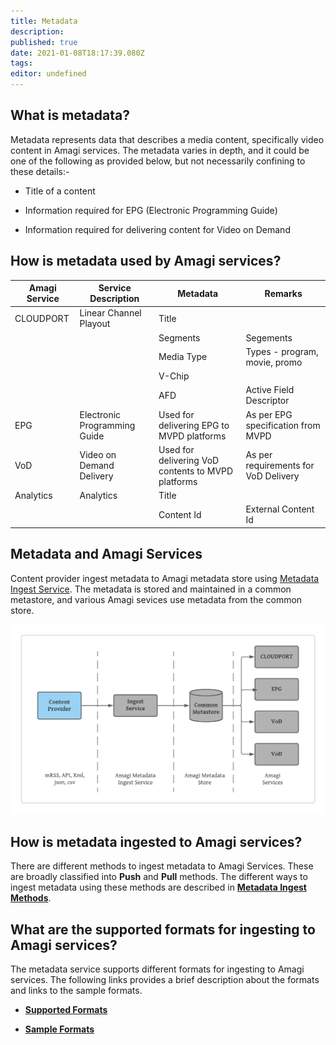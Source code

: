 ```yaml
---
title: Metadata
description: 
published: true
date: 2021-01-08T18:17:39.080Z
tags: 
editor: undefined
---
```


## What is metadata?

Metadata represents data that describes a media content, specifically video content in Amagi services. The metadata varies in depth, and it could be one of the following as provided below, but not necessarily confining to these details:-

* Title of a content

* Information required for EPG (Electronic Programming Guide)

* Information required for delivering content for Video on Demand

## How is metadata used by Amagi services?

| Amagi Service | Service Description | Metadata | Remarks |
|----------------|----------------|----------------|----------------|
| CLOUDPORT | Linear Channel Playout | Title |  |
|   |   | Segments | Segements |
|   |   | Media Type | Types - program, movie, promo |
|   |   | V-Chip |  |
|   |   | AFD | Active Field Descriptor |
| EPG | Electronic Programming Guide | Used for delivering EPG to MVPD platforms | As per EPG specification from MVPD  |
| VoD | Video on Demand Delivery | Used for delivering VoD contents to MVPD platforms | As per requirements for VoD Delivery  |
| Analytics | Analytics | Title |  |
|   |   | Content Id | External Content Id |

## Metadata and Amagi Services

Content provider ingest metadata to Amagi metadata store using [Metadata Ingest Service](ingest). The metadata is stored and maintained in a common metastore, and various Amagi sevices use metadata from the common store.

![Amagi Metadata Services](metadata_svc.png)

## How is metadata ingested to Amagi services?

There are different methods to ingest metadata to Amagi Services. These are broadly classified into **Push** and **Pull** methods. The different ways to ingest metadata using these methods are described in [**Metadata Ingest Methods**](ingest).

## What are the supported formats for ingesting to Amagi services?

The metadata service supports different formats for ingesting to Amagi services. The following links provides a brief description about the formats and links to the sample formats.
  
  * [**Supported Formats**](formats)
  
  * [**Sample Formats**](sampleformats)
